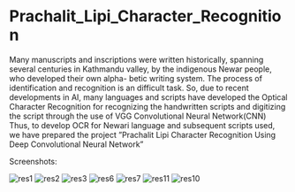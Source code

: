 # Prachalit_Lipi_Character_Recognition

Many manuscripts and inscriptions were written historically, spanning several centuries
in Kathmandu valley, by the indigenous Newar people, who developed their own alpha-
betic writing system. The process of identification and recognition is an difficult task.
So, due to recent developments in AI, many languages and scripts have developed the
Optical Character Recognition for recognizing the handwritten scripts and digitizing the
script through the use of VGG Convolutional Neural Network(CNN) Thus, to develop
OCR for Newari language and subsequent scripts used, we have prepared the project
”Prachalit Lipi Character Recognition Using Deep Convolutional Neural Network”

Screenshots:


![res1](https://github.com/Riwaj22/Prachalit_Lipi_Character_Recognition/assets/99485058/0fe07e89-3dce-427d-bf6e-0757dfcd8e83)
![res2](https://github.com/Riwaj22/Prachalit_Lipi_Character_Recognition/assets/99485058/4be3b9cd-2d5e-4081-8d8e-37a8198b2e45)
![res3](https://github.com/Riwaj22/Prachalit_Lipi_Character_Recognition/assets/99485058/2f8f4294-4d0c-446b-876d-ee4afa9d18e6)
![res6](https://github.com/Riwaj22/Prachalit_Lipi_Character_Recognition/assets/99485058/b3bc9471-eb3b-4af9-82e0-221f4c757b28)
![res7](https://github.com/Riwaj22/Prachalit_Lipi_Character_Recognition/assets/99485058/52787e70-9d74-41e7-911d-83f310224a93)
![res11](https://github.com/Riwaj22/Prachalit_Lipi_Character_Recognition/assets/99485058/a486f062-6e84-4d92-9965-005db0c66bd6)
![res10](https://github.com/Riwaj22/Prachalit_Lipi_Character_Recognition/assets/99485058/dc523bdd-1836-40ac-aff3-57fecbd3d2ab)
